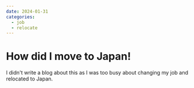 ```yaml
---
date: 2024-01-31 
categories:
  - job
  - relocate
---
```

# How did I move to Japan!
I didn't write a blog about this as I was too busy about changing my job and relocated to Japan.
